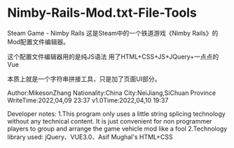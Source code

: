 # Nimby-Rails-Mod.txt-File-Tools
Steam Game - Nimby Rails 
这是Steam中的一个铁道游戏《Nimby Rails》的Mod配置文件编辑器。

这个配置文件编辑器用的是纯JS语法 用了HTML+CSS+JS+JQuery+一点点的Vue

本质上就是一个字符串拼接工具，只是加了页面UI部分。

Author:MikesonZhang
Nationality:China
City:NeiJiang,SiChuan Province
WriteTime:2022,04,09 23:37
v1.0Time:2022,04,10 19:37

Developer notes:
    1.This program only uses a little string splicing technology without any technical content. 
    It is just convenient for non programmer players to group and arrange the game vehicle mod like a fool
    2.Technology library used: jQuery、VUE3.0、Asif Mughal's HTML+CSS
